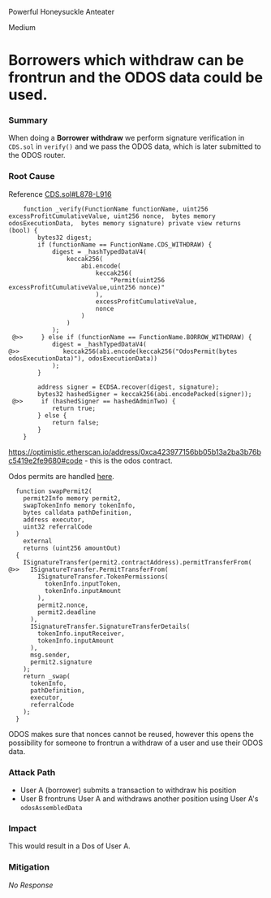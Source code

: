 Powerful Honeysuckle Anteater

Medium

# Borrowers which withdraw can be frontrun and the ODOS data could be used.

### Summary
When doing a **Borrower withdraw** we perform signature verification in `CDS.sol` in `verify()` and we pass the ODOS data, which is later submitted to the ODOS router.

### Root Cause
Reference [CDS.sol#L878-L916](https://github.com/sherlock-audit/2024-11-autonomint/blob/0d324e04d4c0ca306e1ae4d4c65f0cb9d681751b/Blockchain/Blockchian/contracts/Core_logic/CDS.sol#L878-L916)
```solidity
    function _verify(FunctionName functionName, uint256 excessProfitCumulativeValue, uint256 nonce,  bytes memory odosExecutionData,  bytes memory signature) private view returns (bool) {
        bytes32 digest;
        if (functionName == FunctionName.CDS_WITHDRAW) {
            digest = _hashTypedDataV4(
                keccak256(
                    abi.encode(
                        keccak256(
                            "Permit(uint256 excessProfitCumulativeValue,uint256 nonce)"
                        ),
                        excessProfitCumulativeValue,
                        nonce
                    )
                )
            );
 @>>     } else if (functionName == FunctionName.BORROW_WITHDRAW) {
            digest = _hashTypedDataV4(
@>>            keccak256(abi.encode(keccak256("OdosPermit(bytes odosExecutionData)"), odosExecutionData))
            );
        }

        address signer = ECDSA.recover(digest, signature);
        bytes32 hashedSigner = keccak256(abi.encodePacked(signer));
 @>>     if (hashedSigner == hashedAdminTwo) {
            return true;
        } else {
            return false;
        }
    }
```
https://optimistic.etherscan.io/address/0xca423977156bb05b13a2ba3b76bc5419e2fe9680#code - this is the odos contract.

Odos permits are handled [here](https://github.com/odos-xyz/odos-router-v2/blob/451d62feec5546358cb5d29c83cb421d8a3801a5/contracts/OdosRouterV2.sol#L270-L302).
```solidity
  function swapPermit2(
    permit2Info memory permit2,
    swapTokenInfo memory tokenInfo,
    bytes calldata pathDefinition,
    address executor,
    uint32 referralCode
  )
    external
    returns (uint256 amountOut)
  {
    ISignatureTransfer(permit2.contractAddress).permitTransferFrom(
@>>   ISignatureTransfer.PermitTransferFrom(
        ISignatureTransfer.TokenPermissions(
          tokenInfo.inputToken,
          tokenInfo.inputAmount
        ),
        permit2.nonce,
        permit2.deadline
      ),
      ISignatureTransfer.SignatureTransferDetails(
        tokenInfo.inputReceiver,
        tokenInfo.inputAmount
      ),
      msg.sender,
      permit2.signature
    );
    return _swap(
      tokenInfo,
      pathDefinition,
      executor,
      referralCode
    );
  }
```
ODOS makes sure that nonces cannot be reused, however this opens the possibility for someone to frontrun a withdraw of a user and use their ODOS data.

### Attack Path
- User A (borrower) submits a transaction to withdraw his position
- User B frontruns User A and withdraws another position using User A's `odosAssembledData`

### Impact
This would result in a Dos of User A.

### Mitigation
_No Response_